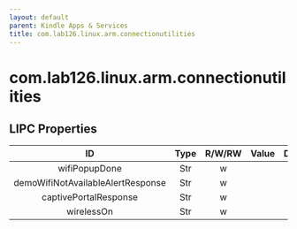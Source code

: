 ```yaml
---
layout: default
parent: Kindle Apps & Services
title: com.lab126.linux.arm.connectionutilities
---
```


# com.lab126.linux.arm.connectionutilities

## LIPC Properties

| ID                                | Type | R/W/RW | Value | Description |
|:---------------------------------:|:----:|:------:|:-----:|:-----------:|
| wifiPopupDone                     | Str  | w      |       | TODO        |
| demoWifiNotAvailableAlertResponse | Str  | w      |       | TODO        |
| captivePortalResponse             | Str  | w      |       | TODO        |
| wirelessOn                        | Str  | w      |       | TODO        |